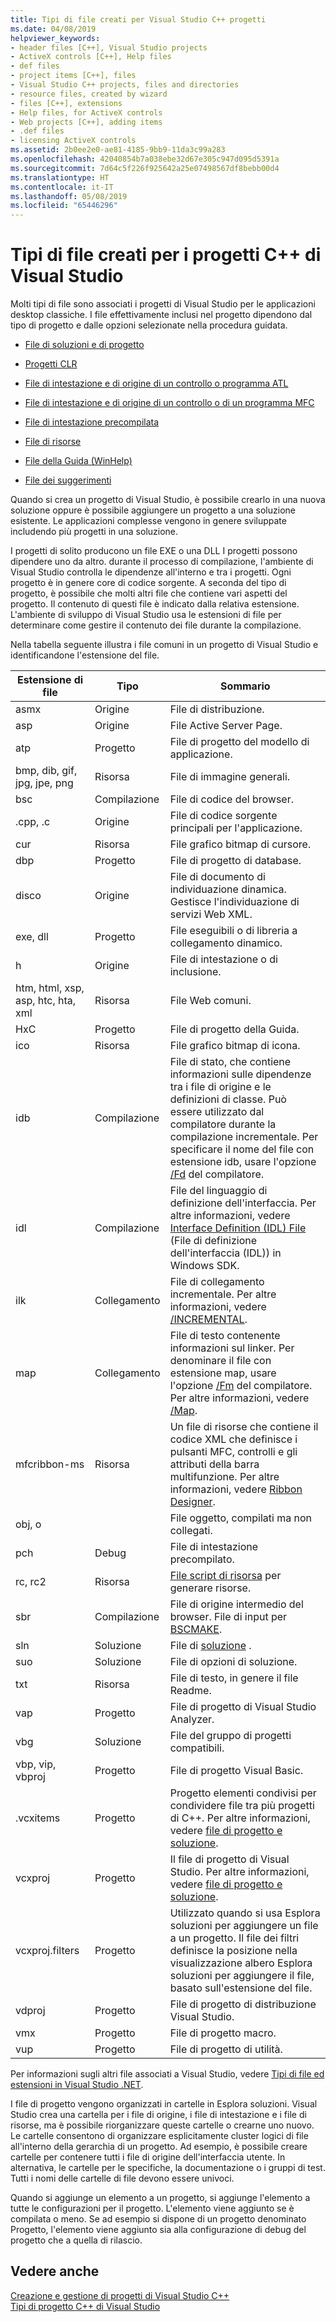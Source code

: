 ```yaml
---
title: Tipi di file creati per Visual Studio C++ progetti
ms.date: 04/08/2019
helpviewer_keywords:
- header files [C++], Visual Studio projects
- ActiveX controls [C++], Help files
- def files
- project items [C++], files
- Visual Studio C++ projects, files and directories
- resource files, created by wizard
- files [C++], extensions
- Help files, for ActiveX controls
- Web projects [C++], adding items
- .def files
- licensing ActiveX controls
ms.assetid: 2b0ee2e0-ae81-4185-9bb9-11da3c99a283
ms.openlocfilehash: 42040854b7a038ebe32d67e305c947d095d5391a
ms.sourcegitcommit: 7d64c5f226f925642a25e07498567df8bebb00d4
ms.translationtype: HT
ms.contentlocale: it-IT
ms.lasthandoff: 05/08/2019
ms.locfileid: "65446296"
---
```

# <a name="file-types-created-for-visual-studio-c-projects"></a>Tipi di file creati per i progetti C++ di Visual Studio

Molti tipi di file sono associati i progetti di Visual Studio per le applicazioni desktop classiche. I file effettivamente inclusi nel progetto dipendono dal tipo di progetto e dalle opzioni selezionate nella procedura guidata.

- [File di soluzioni e di progetto](project-and-solution-files.md)

- [Progetti CLR](files-created-for-clr-projects.md)

- [File di intestazione e di origine di un controllo o programma ATL](atl-program-or-control-source-and-header-files.md)

- [File di intestazione e di origine di un controllo o di un programma MFC](mfc-program-or-control-source-and-header-files.md)

- [File di intestazione precompilata](../creating-precompiled-header-files.md)

- [File di risorse](resource-files-cpp.md)

- [File della Guida (WinHelp)](help-files-winhelp.md)

- [File dei suggerimenti](hint-files.md)

Quando si crea un progetto di Visual Studio, è possibile crearlo in una nuova soluzione oppure è possibile aggiungere un progetto a una soluzione esistente. Le applicazioni complesse vengono in genere sviluppate includendo più progetti in una soluzione.

I progetti di solito producono un file EXE o una DLL I progetti possono dipendere uno da altro. durante il processo di compilazione, l'ambiente di Visual Studio controlla le dipendenze all'interno e tra i progetti. Ogni progetto è in genere core di codice sorgente. A seconda del tipo di progetto, è possibile che molti altri file che contiene vari aspetti del progetto. Il contenuto di questi file è indicato dalla relativa estensione. L'ambiente di sviluppo di Visual Studio usa le estensioni di file per determinare come gestire il contenuto dei file durante la compilazione.

Nella tabella seguente illustra i file comuni in un progetto di Visual Studio e identificandone l'estensione del file.

|Estensione di file|Tipo|Sommario|
|--------------------|----------|--------------|
|asmx|Origine|File di distribuzione.|
|asp|Origine|File Active Server Page.|
|atp|Progetto|File di progetto del modello di applicazione.|
|bmp, dib, gif, jpg, jpe, png|Risorsa|File di immagine generali.|
|bsc|Compilazione|File di codice del browser.|
|.cpp, .c|Origine|File di codice sorgente principali per l'applicazione.|
|cur|Risorsa|File grafico bitmap di cursore.|
|dbp|Progetto|File di progetto di database.|
|disco|Origine|File di documento di individuazione dinamica. Gestisce l'individuazione di servizi Web XML.|
|exe, dll|Progetto|File eseguibili o di libreria a collegamento dinamico.|
|h|Origine|File di intestazione o di inclusione.|
|htm, html, xsp, asp, htc, hta, xml|Risorsa|File Web comuni.|
|HxC|Progetto|File di progetto della Guida.|
|ico|Risorsa|File grafico bitmap di icona.|
|idb|Compilazione|File di stato, che contiene informazioni sulle dipendenze tra i file di origine e le definizioni di classe. Può essere utilizzato dal compilatore durante la compilazione incrementale. Per specificare il nome del file con estensione idb, usare l'opzione [/Fd](fd-program-database-file-name.md) del compilatore.|
|idl|Compilazione|File del linguaggio di definizione dell'interfaccia. Per altre informazioni, vedere [Interface Definition (IDL) File](/windows/desktop/Rpc/the-interface-definition-language-idl-file) (File di definizione dell'interfaccia (IDL)) in Windows SDK.|
|ilk|Collegamento|File di collegamento incrementale. Per altre informazioni, vedere [/INCREMENTAL](incremental-link-incrementally.md).|
|map|Collegamento|File di testo contenente informazioni sul linker. Per denominare il file con estensione map, usare l'opzione [/Fm](fm-name-mapfile.md) del compilatore. Per altre informazioni, vedere [/Map](map-generate-mapfile.md).|
|mfcribbon-ms|Risorsa|Un file di risorse che contiene il codice XML che definisce i pulsanti MFC, controlli e gli attributi della barra multifunzione. Per altre informazioni, vedere [Ribbon Designer](../../mfc/ribbon-designer-mfc.md).|
|obj, o||File oggetto, compilati ma non collegati.|
|pch|Debug|File di intestazione precompilato.|
|rc, rc2|Risorsa|[File script di risorsa](../../windows/working-with-resource-files.md) per generare risorse.|
|sbr|Compilazione|File di origine intermedio del browser. File di input per [BSCMAKE](bscmake-options.md).|
|sln|Soluzione|File di [soluzione](/visualstudio/ide/solutions-and-projects-in-visual-studio) .|
|suo|Soluzione|File di opzioni di soluzione.|
|txt|Risorsa|File di testo, in genere il file Readme.|
|vap|Progetto|File di progetto di Visual Studio Analyzer.|
|vbg|Soluzione|File del gruppo di progetti compatibili.|
|vbp, vip, vbproj|Progetto|File di progetto Visual Basic.|
|.vcxitems|Progetto|Progetto elementi condivisi per condividere file tra più progetti di C++. Per altre informazioni, vedere [file di progetto e soluzione](project-and-solution-files.md).|
|vcxproj|Progetto|Il file di progetto di Visual Studio. Per altre informazioni, vedere [file di progetto e soluzione](project-and-solution-files.md).|
|vcxproj.filters|Progetto|Utilizzato quando si usa Esplora soluzioni per aggiungere un file a un progetto. Il file dei filtri definisce la posizione nella visualizzazione albero Esplora soluzioni per aggiungere il file, basato sull'estensione del file.|
|vdproj|Progetto|File di progetto di distribuzione Visual Studio.|
|vmx|Progetto|File di progetto macro.|
|vup|Progetto|File di progetto di utilità.|

Per informazioni sugli altri file associati a Visual Studio, vedere [Tipi di file ed estensioni in Visual Studio .NET](/visualstudio/ide/reference/project-and-solution-file-types).

I file di progetto vengono organizzati in cartelle in Esplora soluzioni. Visual Studio crea una cartella per i file di origine, i file di intestazione e i file di risorse, ma è possibile riorganizzare queste cartelle o crearne uno nuovo. Le cartelle consentono di organizzare esplicitamente cluster logici di file all'interno della gerarchia di un progetto. Ad esempio, è possibile creare cartelle per contenere tutti i file di origine dell'interfaccia utente. In alternativa, le cartelle per le specifiche, la documentazione o i gruppi di test. Tutti i nomi delle cartelle di file devono essere univoci.

Quando si aggiunge un elemento a un progetto, si aggiunge l'elemento a tutte le configurazioni per il progetto. L'elemento viene aggiunto se è compilata o meno. Se ad esempio si dispone di un progetto denominato Progetto, l'elemento viene aggiunto sia alla configurazione di debug del progetto che a quella di rilascio.

## <a name="see-also"></a>Vedere anche

[Creazione e gestione di progetti di Visual Studio C++](../creating-and-managing-visual-cpp-projects.md)<br>
[Tipi di progetto C++ di Visual Studio](visual-cpp-project-types.md)<br>